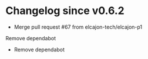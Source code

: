 # Changelog since v0.6.2
- Merge pull request #67 from elcajon-tech/elcajon-p1

Remove dependabot 
- Remove dependabot 
